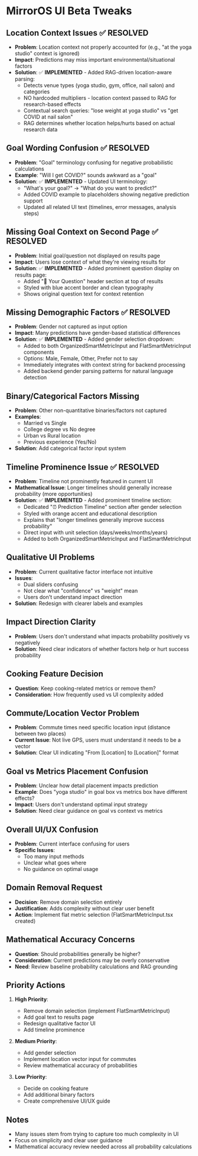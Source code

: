 # MirrorOS UI Beta Tweaks

## Location Context Issues ✅ RESOLVED
- **Problem**: Location context not properly accounted for (e.g., "at the yoga studio" context is ignored)
- **Impact**: Predictions may miss important environmental/situational factors
- **Solution**: ✅ **IMPLEMENTED** - Added RAG-driven location-aware parsing:
  - Detects venue types (yoga studio, gym, office, nail salon) and categories
  - NO hardcoded multipliers - location context passed to RAG for research-based effects
  - Contextual search queries: "lose weight at yoga studio" vs "get COVID at nail salon"
  - RAG determines whether location helps/hurts based on actual research data

## Goal Wording Confusion ✅ RESOLVED
- **Problem**: "Goal" terminology confusing for negative probabilistic calculations
- **Example**: "Will I get COVID?" sounds awkward as a "goal"
- **Solution**: ✅ **IMPLEMENTED** - Updated UI terminology:
  - "What's your goal?" → "What do you want to predict?"
  - Added COVID example to placeholders showing negative prediction support
  - Updated all related UI text (timelines, error messages, analysis steps)

## Missing Goal Context on Second Page ✅ RESOLVED
- **Problem**: Initial goal/question not displayed on results page
- **Impact**: Users lose context of what they're viewing results for
- **Solution**: ✅ **IMPLEMENTED** - Added prominent question display on results page:
  - Added "🎯 Your Question" header section at top of results
  - Styled with blue accent border and clean typography
  - Shows original question text for context retention

## Missing Demographic Factors ✅ RESOLVED
- **Problem**: Gender not captured as input option
- **Impact**: Many predictions have gender-based statistical differences
- **Solution**: ✅ **IMPLEMENTED** - Added gender selection dropdown:
  - Added to both OrganizedSmartMetricInput and FlatSmartMetricInput components
  - Options: Male, Female, Other, Prefer not to say
  - Immediately integrates with context string for backend processing
  - Added backend gender parsing patterns for natural language detection

## Binary/Categorical Factors Missing
- **Problem**: Other non-quantitative binaries/factors not captured
- **Examples**: 
  - Married vs Single
  - College degree vs No degree
  - Urban vs Rural location
  - Previous experience (Yes/No)
- **Solution**: Add categorical factor input system

## Timeline Prominence Issue ✅ RESOLVED
- **Problem**: Timeline not prominently featured in current UI
- **Mathematical Issue**: Longer timelines should generally increase probability (more opportunities)
- **Solution**: ✅ **IMPLEMENTED** - Added prominent timeline section:
  - Dedicated "⏰ Prediction Timeline" section after gender selection
  - Styled with orange accent and educational description
  - Explains that "longer timelines generally improve success probability"
  - Direct input with unit selection (days/weeks/months/years)
  - Added to both OrganizedSmartMetricInput and FlatSmartMetricInput

## Qualitative UI Problems
- **Problem**: Current qualitative factor interface not intuitive
- **Issues**:
  - Dual sliders confusing
  - Not clear what "confidence" vs "weight" mean
  - Users don't understand impact direction
- **Solution**: Redesign with clearer labels and examples

## Impact Direction Clarity
- **Problem**: Users don't understand what impacts probability positively vs negatively
- **Solution**: Need clear indicators of whether factors help or hurt success probability

## Cooking Feature Decision
- **Question**: Keep cooking-related metrics or remove them?
- **Consideration**: How frequently used vs UI complexity added

## Commute/Location Vector Problem
- **Problem**: Commute times need specific location input (distance between two places)
- **Current Issue**: Not live GPS, users must understand it needs to be a vector
- **Solution**: Clear UI indicating "From [Location] to [Location]" format

## Goal vs Metrics Placement Confusion
- **Problem**: Unclear how detail placement impacts prediction
- **Example**: Does "yoga studio" in goal box vs metrics box have different effects?
- **Impact**: Users don't understand optimal input strategy
- **Solution**: Need clear guidance on goal vs context vs metrics

## Overall UI/UX Confusion
- **Problem**: Current interface confusing for users
- **Specific Issues**:
  - Too many input methods
  - Unclear what goes where
  - No guidance on optimal usage

## Domain Removal Request
- **Decision**: Remove domain selection entirely
- **Justification**: Adds complexity without clear user benefit
- **Action**: Implement flat metric selection (FlatSmartMetricInput.tsx created)

## Mathematical Accuracy Concerns
- **Question**: Should probabilities generally be higher?
- **Consideration**: Current predictions may be overly conservative
- **Need**: Review baseline probability calculations and RAG grounding

## Priority Actions
1. **High Priority**:
   - Remove domain selection (implement FlatSmartMetricInput)
   - Add goal text to results page
   - Redesign qualitative factor UI
   - Add timeline prominence

2. **Medium Priority**:
   - Add gender selection
   - Implement location vector input for commutes
   - Review mathematical accuracy of probabilities

3. **Low Priority**:
   - Decide on cooking feature
   - Add additional binary factors
   - Create comprehensive UI/UX guide

## Notes
- Many issues stem from trying to capture too much complexity in UI
- Focus on simplicity and clear user guidance
- Mathematical accuracy review needed across all probability calculations